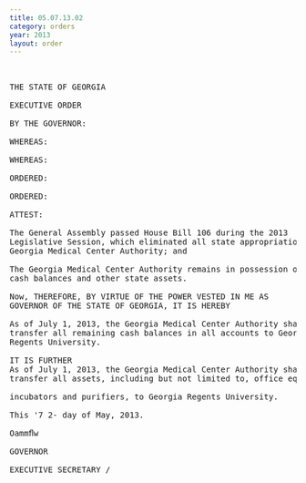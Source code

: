 ```yaml
---
title: 05.07.13.02
category: orders
year: 2013
layout: order
---
```


<pre> 

THE STATE OF GEORGIA

EXECUTIVE ORDER

BY THE GOVERNOR:

WHEREAS:

WHEREAS:

ORDERED:

ORDERED:

ATTEST:

The General Assembly passed House Bill 106 during the 2013
Legislative Session, which eliminated all state appropriations to the
Georgia Medical Center Authority; and

The Georgia Medical Center Authority remains in possession of
cash balances and other state assets.

Now, THEREFORE, BY VIRTUE OF THE POWER VESTED IN ME AS
GOVERNOR OF THE STATE OF GEORGIA, IT IS HEREBY

As of July 1, 2013, the Georgia Medical Center Authority shall
transfer all remaining cash balances in all accounts to Georgia
Regents University.

IT IS FURTHER
As of July 1, 2013, the Georgia Medical Center Authority shall
transfer all assets, including but not limited to, office equipment,

incubators and purifiers, to Georgia Regents University.

This '7 2- day of May, 2013.

Oammﬂw

GOVERNOR

EXECUTIVE SECRETARY /

</pre>
